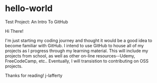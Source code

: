 # hello-world
Test Project: An Intro To GitHub

Hi There!

I'm just starting my coding journey and thought it would be a good idea to become familiar with GitHub. I intend to use GitHub to house all of my projects as I progress through my learning material. This will include my projects from school, as well as other on-line resources--Udemy, FreeCodeCamp, etc.. Eventually, I will transistion to contributing on OSS projects.

Thanks for reading!
j-lafferty
